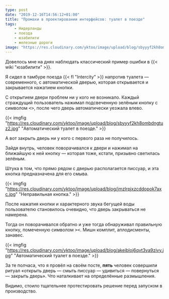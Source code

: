 ```yaml
---
type: post
date: "2019-12-16T14:56:12+01:00"
title: "Промахи в проектировании интерфейсов: туалет в поезде"
tags:
    - Нидерланды
    - поезда
    - юзабилити
    - железные дороги
image: "https://res.cloudinary.com/yktoo/image/upload/blog/sbyyyf2kh8ombdngtuz2.jpg"
---
```


Довелось мне на днях наблюдать классический пример ошибки в {{< wiki "юзабилити" >}}.

Я сидел в тамбуре поезда {{< fl "Intercity" >}} напротив туалета — современного, с автоматической дверью, которая открывается и закрывается нажатием кнопки.

<!--more-->

С открытием двери проблем ни у кого не возникало. Каждый страждущий пользователь нажимал подсвеченную зелёным кнопку с символом <kbd><></kbd>, после чего дверь автоматически уезжала влево.

{{< imgfig "https://res.cloudinary.com/yktoo/image/upload/blog/sbyyyf2kh8ombdngtuz2.jpg" "Автоматический туалет в поезде." >}}

А вот закрыть дверь ни у кого с первого раза не получилось.

Зайдя внутрь, человек поворачивался к двери и нажимал на ближайшую к ней кнопку — которая тоже, кстати, призывно светилась зелёным.

Штука в том, что прямо рядом с дверью располагается писсуар, и эта кнопка предназначена для его смыва.

{{< imgfig "https://res.cloudinary.com/yktoo/image/upload/blog/jmzlrpjxzcddopok7axc.jpg" "Неправильная кнопка." >}}

После нажатия кнопки и характерного звука бегущей воды пользователю становилось очевидно, что дверь закрываться не намерена.

Тогда он поворачивался обратно и уже тогда обнаруживал правильную кнопку, помеченную символом <kbd>><</kbd>. Мишн комплит, аплодисменты, занавес.

{{< imgfig "https://res.cloudinary.com/yktoo/image/upload/blog/akeibloj6qvt3ya9zivy.jpg" "Автоматический туалет в поезде." >}}

За те полчаса, что я провёл на своём посте, **пять** человек совершили ритуал «открыть дверь — смыть писсуар — удивиться — повернуться — закрыть дверь». Что наталкивает на определённые размышления.

Видимо, стоило тщательнее протестировать решение перед запуском в производство.